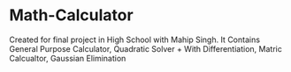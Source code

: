 # Math-Calculator
Created for final project in High School with Mahip Singh.
It Contains General Purpose Calculator, Quadratic Solver + With Differentiation, Matric Calcualtor, Gaussian Elimination
